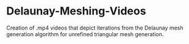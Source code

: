 # Delaunay-Meshing-Videos
Creation of .mp4 videos that depict iterations from the Delaunay mesh generation algorithm for unrefined triangular mesh generation.
